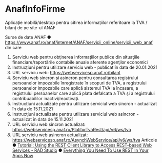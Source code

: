 # AnafInfoFirme
Aplicație mobilă/desktop pentru citirea informațiilor referitoare la TVA / bilanț de pe site-ul ANAF


Surse de date ANAF
● https://www.anaf.ro/anaf/internet/ANAF/servicii_online/servicii_web_anaf
din care
1. Serviciu web pentru obţinerea informaţiilor publice din situaţiile financiare/raportările
contabile anuale aferente agenţilor economici
1. Instrucțiuni pentru utilizare serviciu web - publicat în data de 20.01.2021
2. URL serviciu web: https://webservicesp.anaf.ro/bilant
2. Serviciu web sincron şi asincron pentru consultarea registrului persoanelor impozabile
înregistrate în scopuri de TVA, a registrului persoanelor impozabile care aplică sistemul
TVA la încasare, a registrului persoanelor care aplică plata defalcata a TVA şi a registrului
contribuabililor inactivi/reactivați.
1. Instrucțiuni actualizate pentru utilizare serviciul web sincron - actualizat în
data de 15.11.2021
2. Instrucţiuni actualizate pentru utilizare serviciul web asincron - actualizat în
data de 15.11.2021
3. URL serviciu web sincron actualizat:
https://webservicesp.anaf.ro/PlatitorTvaRest/api/v6/ws/tva
4. URL serviciu web asincron actualizat:
https://webservicesp.anaf.ro/AsynchWebService/api/v6/ws/tva
Articole
● [Tutorial: Using the REST Client Library to Access REST-based Web Services - RAD Studio](https://docwiki.embarcadero.com/RADStudio/Sydney/en/Tutorial:_Using_the_REST_Client_Library_to_Access_REST-based_Web_Services)
● [Everything You Need To Use REST In Your Apps Now](https://blogs.embarcadero.com/everything-you-need-to-use-rest-in-your-apps-now/)
